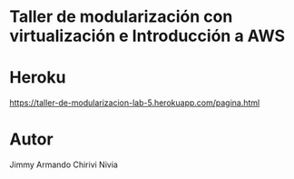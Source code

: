 # Taller de modularización con virtualización e Introducción a AWS


# Heroku

https://taller-de-modularizacion-lab-5.herokuapp.com/pagina.html



# Autor

Jimmy Armando Chirivi Nivia 
